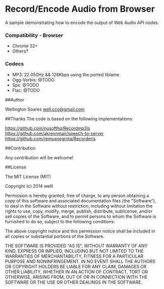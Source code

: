 
# Record/Encode Audio from Browser


A sample demonstrating how to encode the output of Web Audio API nodes.


### Compatibility - Browser
* Chrome 32+
* Others?

### Codecs
* MP3: 22.050Hz && 128Kbps using the ported liblame
* Ogg-Vorbis: @TODO
* Spx: @TODO
* Flac: @TODO

##Author

Wellington Soares well.cco@gmail.com


##Thanks
The code is based on the following implementations: 

https://github.com/nusofthq/Recordmp3js 
https://github.com/akrennmair/speech-to-server
https://github.com/remusnegrota/Recorderjs

##Contribution

Any contribution will be welcome!

##License

The MIT License (MIT)

Copyright (c) 2014 welll

Permission is hereby granted, free of charge, to any person obtaining a copy of this software and associated documentation files (the "Software"), to deal in the Software without restriction, including without limitation the rights to use, copy, modify, merge, publish, distribute, sublicense, and/or sell copies of the Software, and to permit persons to whom the Software is furnished to do so, subject to the following conditions:

The above copyright notice and this permission notice shall be included in all copies or substantial portions of the Software.

THE SOFTWARE IS PROVIDED "AS IS", WITHOUT WARRANTY OF ANY KIND, EXPRESS OR IMPLIED, INCLUDING BUT NOT LIMITED TO THE WARRANTIES OF MERCHANTABILITY, FITNESS FOR A PARTICULAR PURPOSE AND NONINFRINGEMENT. IN NO EVENT SHALL THE AUTHORS OR COPYRIGHT HOLDERS BE LIABLE FOR ANY CLAIM, DAMAGES OR OTHER LIABILITY, WHETHER IN AN ACTION OF CONTRACT, TORT OR OTHERWISE, ARISING FROM, OUT OF OR IN CONNECTION WITH THE SOFTWARE OR THE USE OR OTHER DEALINGS IN THE SOFTWARE.


